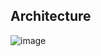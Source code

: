 ## Architecture
![image](https://github.com/jihwankim128/logisfactory/assets/50333168/3847267d-d3dc-41bf-a7af-b0159052c00e)
